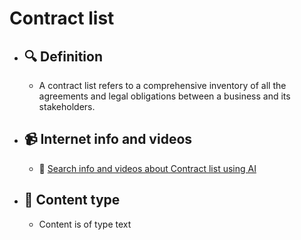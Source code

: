 # Contract list
- ## 🔍 Definition
  - A contract list refers to a comprehensive inventory of all the agreements and legal obligations between a business and its stakeholders.
- ## 📹 Internet info and videos
  - 🤖 [Search info and videos about Contract list using AI](https://www.perplexity.ai/search?q=videos+about+Contract+list:+
)
- ## 📰 Content type 
  - Content is of type text
